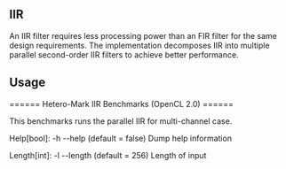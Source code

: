 ## IIR

An IIR filter requires less processing
power than an FIR filter for
the same design requirements. The implementation decomposes
IIR into multiple parallel second-order IIR filters to achieve better
performance.

## Usage

====== Hetero-Mark IIR Benchmarks (OpenCL 2.0) ======

This benchmarks runs the parallel IIR for multi-channel case.

Help[bool]: -h --help (default = false)
  Dump help information

Length[int]: -l --length (default = 256)
  Length of input

